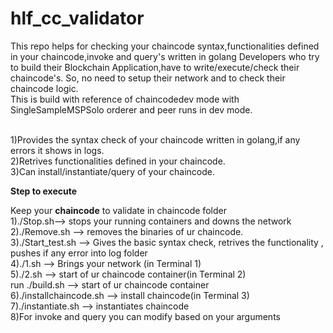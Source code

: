 # hlf_cc_validator

This repo helps for checking your chaincode syntax,functionalities defined in your chaincode,invoke and query's written in golang
Developers who try to build their Blockchain Application,have to write/execute/check their chaincode's.
So, no need to setup their network and to check their chaincode logic.
<br/> This is build with reference of chaincodedev mode with SingleSampleMSPSolo orderer and peer runs in dev mode.

<br/>1)Provides the syntax check of your chaincode written in golang,if any errors it shows in logs.
<br/>2)Retrives functionalities defined in your chaincode.
<br/>3)Can install/instantiate/query of your chaincode.


**Step to execute**


Keep your **chaincode** to validate in chaincode folder
 <br/> 1)./Stop.sh--> stops your running containers and downs the network
 <br/>2)./Remove.sh --> removes the binaries of ur chaincode.
  <br/>3)./Start_test.sh --> Gives the basic syntax check, retrives the functionality , pushes if any error into log folder
 <br/> 4)./1.sh --> Brings your network (in Terminal 1)
 <br/> 5)./2.sh  --> start of ur chaincode container(in Terminal 2)
 <br/>      run  ./build.sh  --> start of ur chaincode container
  <br/>6)./installchaincode.sh --> install chaincode(in Terminal 3)
 <br/> 7)./instantiate.sh --> instantiates chaincode
  <br/>8)For invoke and query you can modify based on your arguments 
